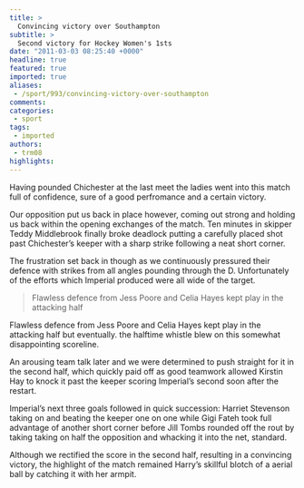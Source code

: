 ```yaml
---
title: >
  Convincing victory over Southampton
subtitle: >
  Second victory for Hockey Women's 1sts
date: "2011-03-03 08:25:40 +0000"
headline: true
featured: true
imported: true
aliases:
 - /sport/993/convincing-victory-over-southampton
comments:
categories:
 - sport
tags:
 - imported
authors:
 - trm08
highlights:
---
```


Having pounded Chichester at the last meet the ladies went into this match full of confidence, sure of a good perfromance and a certain victory.

Our opposition put us back in place however, coming out strong and holding us back within the opening exchanges of the match. Ten minutes in skipper Teddy Middlebrook finally broke deadlock putting a carefully placed shot past Chichester’s keeper with a sharp strike following a neat short corner.

The frustration set back in though as we continuously pressured their defence with strikes from all angles pounding through the D. Unfortunately of the efforts which Imperial produced were all wide of the target.

> Flawless defence from Jess Poore and Celia Hayes kept play in the attacking half

Flawless defence from Jess Poore and Celia Hayes kept play in the attacking half but eventually. the halftime whistle blew on this somewhat disappointing scoreline.

An arousing team talk later and we were determined to push straight for it in the second half, which quickly paid off as good teamwork allowed Kirstin Hay to knock it past the keeper scoring Imperial’s second soon after the restart.

Imperial’s next three goals followed in quick succession: Harriet Stevenson taking on and beating the keeper one on one while Gigi Fateh took full advantage of another short corner before Jill Tombs rounded off the rout by taking taking on half the opposition and whacking it into the net, standard.

Although we rectified the score in the second half, resulting in a convincing victory, the highlight of the match remained Harry’s skillful blotch of a aerial ball by catching it with her armpit.
